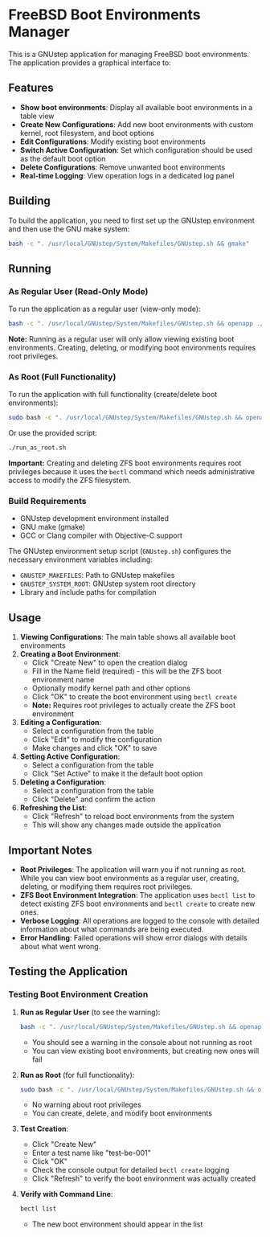 # FreeBSD Boot Environments Manager

This is a GNUstep application for managing FreeBSD boot environments. The application provides a graphical interface to:

## Features

- **Show boot environments**: Display all available boot environments in a table view
- **Create New Configurations**: Add new boot environments with custom kernel, root filesystem, and boot options
- **Edit Configurations**: Modify existing boot environments
- **Switch Active Configuration**: Set which configuration should be used as the default boot option
- **Delete Configurations**: Remove unwanted boot environments
- **Real-time Logging**: View operation logs in a dedicated log panel

## Building

To build the application, you need to first set up the GNUstep environment and then use the GNU make system:

```bash
bash -c ". /usr/local/GNUstep/System/Makefiles/GNUstep.sh && gmake"
```

## Running

### As Regular User (Read-Only Mode)
To run the application as a regular user (view-only mode):

```bash
bash -c ". /usr/local/GNUstep/System/Makefiles/GNUstep.sh && openapp ./BootEnvironments.app"
```

**Note:** Running as a regular user will only allow viewing existing boot environments. Creating, deleting, or modifying boot environments requires root privileges.

### As Root (Full Functionality)
To run the application with full functionality (create/delete boot environments):

```bash
sudo bash -c ". /usr/local/GNUstep/System/Makefiles/GNUstep.sh && openapp ./BootEnvironments.app"
```

Or use the provided script:

```bash
./run_as_root.sh
```

**Important:** Creating and deleting ZFS boot environments requires root privileges because it uses the `bectl` command which needs administrative access to modify the ZFS filesystem.

### Build Requirements

- GNUstep development environment installed
- GNU make (gmake)
- GCC or Clang compiler with Objective-C support

The GNUstep environment setup script (`GNUstep.sh`) configures the necessary environment variables including:
- `GNUSTEP_MAKEFILES`: Path to GNUstep makefiles
- `GNUSTEP_SYSTEM_ROOT`: GNUstep system root directory
- Library and include paths for compilation

## Usage

1. **Viewing Configurations**: The main table shows all available boot environments
2. **Creating a Boot Environment**: 
   - Click "Create New" to open the creation dialog
   - Fill in the Name field (required) - this will be the ZFS boot environment name
   - Optionally modify kernel path and other options
   - Click "OK" to create the boot environment using `bectl create`
   - **Note:** Requires root privileges to actually create the ZFS boot environment
3. **Editing a Configuration**: 
   - Select a configuration from the table
   - Click "Edit" to modify the configuration
   - Make changes and click "OK" to save
4. **Setting Active Configuration**: 
   - Select a configuration from the table
   - Click "Set Active" to make it the default boot option
5. **Deleting a Configuration**: 
   - Select a configuration from the table
   - Click "Delete" and confirm the action
6. **Refreshing the List**: 
   - Click "Refresh" to reload boot environments from the system
   - This will show any changes made outside the application

## Important Notes

- **Root Privileges**: The application will warn you if not running as root. While you can view boot environments as a regular user, creating, deleting, or modifying them requires root privileges.
- **ZFS Boot Environment Integration**: The application uses `bectl list` to detect existing ZFS boot environments and `bectl create` to create new ones.
- **Verbose Logging**: All operations are logged to the console with detailed information about what commands are being executed.
- **Error Handling**: Failed operations will show error dialogs with details about what went wrong.

## Testing the Application

### Testing Boot Environment Creation

1. **Run as Regular User** (to see the warning):
   ```bash
   bash -c ". /usr/local/GNUstep/System/Makefiles/GNUstep.sh && openapp ./BootEnvironments.app"
   ```
   - You should see a warning in the console about not running as root
   - You can view existing boot environments, but creating new ones will fail

2. **Run as Root** (for full functionality):
   ```bash
   sudo bash -c ". /usr/local/GNUstep/System/Makefiles/GNUstep.sh && openapp ./BootEnvironments.app"
   ```
   - No warning about root privileges
   - You can create, delete, and modify boot environments

3. **Test Creation**:
   - Click "Create New" 
   - Enter a test name like "test-be-001"
   - Click "OK"
   - Check the console output for detailed `bectl create` logging
   - Click "Refresh" to verify the boot environment was actually created

4. **Verify with Command Line**:
   ```bash
   bectl list
   ```
   - The new boot environment should appear in the list
